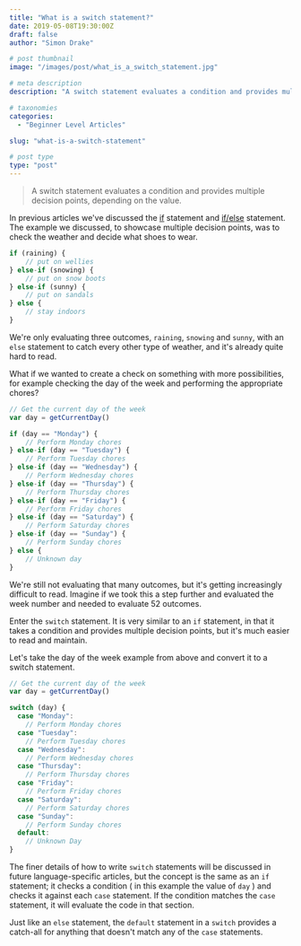 ```yaml
---
title: "What is a switch statement?"
date: 2019-05-08T19:30:00Z
draft: false
author: "Simon Drake"

# post thumbnail
image: "/images/post/what_is_a_switch_statement.jpg"

# meta description
description: "A switch statement evaluates a condition and provides multiple decision points, depending on the value."

# taxonomies
categories:
  - "Beginner Level Articles"

slug: "what-is-a-switch-statement"

# post type
type: "post"
---
```


> A switch statement evaluates a condition and provides multiple decision points, depending on the value.

In previous articles we've discussed the [if](https://codetips.co.uk/beginner/what-is-an-if-statement/) statement and [if/else](https://codetips.co.uk/beginner/what-is-an-else-statement/) statement. The example we discussed, to showcase multiple decision points, was to check the weather and decide what shoes to wear.

```js
if (raining) {
    // put on wellies
} else-if (snowing) {
    // put on snow boots
} else-if (sunny) {
    // put on sandals
} else {
    // stay indoors
}
```



We're only evaluating three outcomes, `raining`, `snowing` and `sunny`, with an `else` statement to catch every other type of weather, and it's already quite hard to read.

What if we wanted to create a check on something with more possibilities, for example checking the day of the week and performing the appropriate chores?

```js
// Get the current day of the week
var day = getCurrentDay()

if (day == "Monday") {
    // Perform Monday chores
} else-if (day == "Tuesday") {
    // Perform Tuesday chores
} else-if (day == "Wednesday") {
    // Perform Wednesday chores
} else-if (day == "Thursday") {
    // Perform Thursday chores
} else-if (day == "Friday") {
    // Perform Friday chores
} else-if (day == "Saturday") {
    // Perform Saturday chores
} else-if (day == "Sunday") {
    // Perform Sunday chores
} else {
    // Unknown day
}
```



We're still not evaluating that many outcomes, but it's getting increasingly difficult to read. Imagine if we took this a step further and evaluated the week number and needed to evaluate 52 outcomes.

Enter the `switch` statement. It is very similar to an `if` statement, in that it takes a condition and provides multiple decision points, but it's much easier to read and maintain.

Let's take the day of the week example from above and convert it to a switch statement.

```js
// Get the current day of the week
var day = getCurrentDay()

switch (day) {
  case "Monday":
    // Perform Monday chores
  case "Tuesday":
    // Perform Tuesday chores
  case "Wednesday":
    // Perform Wednesday chores
  case "Thursday":
    // Perform Thursday chores
  case "Friday":
    // Perform Friday chores
  case "Saturday":
    // Perform Saturday chores
  case "Sunday":
    // Perform Sunday chores
  default:
    // Unknown Day
}
```



The finer details of how to write `switch` statements will be discussed in future language-specific articles, but the concept is the same as an `if` statement; it checks a condition ( in this example the value of `day` ) and checks it against each `case` statement. If the condition matches the `case` statement, it will evaluate the code in that section.

Just like an `else` statement, the `default` statement in a `switch` provides a catch-all for anything that doesn't match any of the `case` statements.




